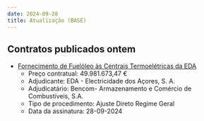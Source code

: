 ```yaml
---
date: 2024-09-28
title: Atualização (BASE)
---
```

## Contratos publicados ontem

* [Fornecimento de Fuelóleo às Centrais Termoelétricas da EDA](https://www.base.gov.pt/Base4/pt/detalhe/?type=contratos&id=10942305)
  * Preço contratual: 49.981.673,47 €
  * Adjudicante: EDA - Electricidade dos Açores, S. A.
  * Adjudicatário: Bencom- Armazenamento e Comércio de Combustíveis, S.A.
  * Tipo de procedimento: Ajuste Direto Regime Geral
  * Data da assinatura: 28-09-2024


